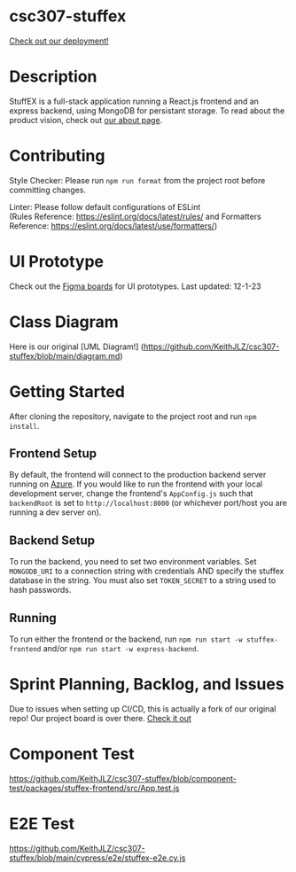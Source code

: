 # csc307-stuffex

[Check out our deployment!](https://white-flower-03a4c811e.4.azurestaticapps.net)

# Description

StuffEX is a full-stack application running a React.js frontend and an express backend, using MongoDB for persistant storage. To read about the product vision, check out [our about page](https://white-flower-03a4c811e.4.azurestaticapps.net/About).

# Contributing

Style Checker: Please run `npm run format` from the project root before committing changes.

Linter: Please follow default configurations of ESLint  
(Rules Reference: https://eslint.org/docs/latest/rules/ and Formatters Reference: https://eslint.org/docs/latest/use/formatters/)

# UI Prototype

Check out the [Figma boards](https://www.figma.com/file/Gy5IwCW3syWOpzQZmMxzYT/Untitled?type=design&node-id=0-1&mode=design) for UI prototypes. Last updated: 12-1-23

# Class Diagram

Here is our original [UML Diagram!] (https://github.com/KeithJLZ/csc307-stuffex/blob/main/diagram.md)

# Getting Started

After cloning the repository, navigate to the project root and run `npm install`.

## Frontend Setup

By default, the frontend will connect to the production backend server running on [Azure](https://stuffex.azurewebsites.net/). If you would like to run the frontend with your local development server, change the frontend's `AppConfig.js` such that `backendRoot` is set to `http://localhost:8000` (or whichever port/host you are running a dev server on).

## Backend Setup

To run the backend, you need to set two environment variables. Set `MONGODB_URI` to a connection string with credentials AND specify the stuffex database in the string. You must also set `TOKEN_SECRET` to a string used to hash passwords.

## Running

To run either the frontend or the backend, run `npm run start -w stuffex-frontend` and/or `npm run start -w express-backend`.

# Sprint Planning, Backlog, and Issues

Due to issues when setting up CI/CD, this is actually a fork of our original repo! Our project board is over there. [Check it out](https://github.com/users/joshuaSmith2021/projects/2/views/1)

# Component Test

https://github.com/KeithJLZ/csc307-stuffex/blob/component-test/packages/stuffex-frontend/src/App.test.js

# E2E Test
https://github.com/KeithJLZ/csc307-stuffex/blob/main/cypress/e2e/stuffex-e2e.cy.js
